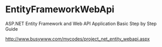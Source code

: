 # EntityFrameworkWebApi
ASP.NET Entity Framework and Web API Application Basic Step by Step Guide

http://www.busywww.com/mycodes/project_net_entity_webapi.aspx

